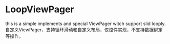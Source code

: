 # LoopViewPager
this is a simple implements and special ViewPager witch support slid looply.
自定义ViewPager，支持循环滑动和自定义布局，仅控件实现，不支持数据绑定等操作。
